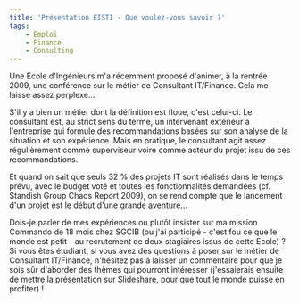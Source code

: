 ```yaml
---
title: 'Présentation EISTI - Que voulez-vous savoir ?'
tags:
    - Emploi
    - Finance
    - Consulting
---
```


Une Ecole d'Ingénieurs m'a récemment proposé d'animer, à la rentrée 2009, une
conférence sur le métier de Consultant IT/Finance. Cela me laisse assez
perplexe…

<!-- more -->

S'il y a bien un métier dont la définition est floue, c'est celui-ci. Le
consultant est, au strict sens du terme, un intervenant extérieur à l'entreprise
qui formule des recommandations basées sur son analyse de la situation et son
expérience. Mais en pratique, le consultant agit assez régulièrement comme
superviseur voire comme acteur du projet issu de ces recommandations.

Et quand on sait que seuls 32 % des projets IT sont réalisés dans le temps
prévu, avec le budget voté et toutes les fonctionnalités demandées (cf. 
Standish Group Chaos Report 2009), on se rend compte que le lancement d'un
projet est le début d'une grande aventure…

Dois-je parler de mes expériences ou plutôt insister sur ma mission Commando de
18 mois chez SGCIB (ou j'ai participé - c'est fou ce que le monde est petit - au
recrutement de deux stagiaires issus de cette Ecole)&nbsp;?  Si vous êtes
étudiant, si vous avez des questions à poser sur le métier de Consultant
IT/Finance, n'hésitez pas à laisser un commentaire pour que je sois sûr
d'aborder des thèmes qui pourront intéresser (j'essaierais ensuite de mettre la
présentation sur Slideshare, pour que tout le monde puisse en profiter) !
